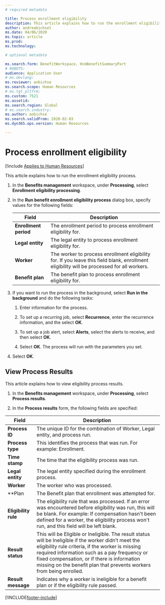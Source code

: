 ```yaml
---
# required metadata

title: Process enrollment eligibility
description: This article explains how to run the enrollment eligibility process.
author: andreabichsel
ms.date: 04/06/2020
ms.topic: article
ms.prod: 
ms.technology: 

# optional metadata

ms.search.form: BenefitWorkspace, HcmBenefitSummaryPart
# ROBOTS: 
audience: Application User
# ms.devlang: 
ms.reviewer: anbichse
ms.search.scope: Human Resources
# ms.tgt_pltfrm: 
ms.custom: 7521
ms.assetid: 
ms.search.region: Global
# ms.search.industry: 
ms.author: anbichse
ms.search.validFrom: 2020-02-03
ms.dyn365.ops.version: Human Resources

---
```


# Process enrollment eligibility

[!include [Applies to Human Resources](../includes/applies-to-hr.md)]

This article explains how to run the enrollment eligibility process.

1. In the **Benefits management** workspace, under **Processing**, select **Enrollment eligibility processing**.

2. In the **Run benefit enrollment eligibility process** dialog box, specify values for the following fields:

   | Field | Description |
   | --- | --- |
   | **Enrollment period** | The enrollment period to process enrollment eligibility for. |
   | **Legal entity** | The legal entity to process enrollment eligibility for. |
   | **Worker** | The worker to process enrollment eligibility for. If you leave this field blank, enrollment eligibility will be processed for all workers. |
   | **Benefit plan** | The benefit plan to process enrollment eligibility for.

3. If you want to run the process in the background, select **Run in the background** and do the following tasks:

   1. Enter information for the process.

   2. To set up a recurring job, select **Recurrence**, enter the recurrence information, and the select **OK**.

   3. To set up a job alert, select **Alerts**, select the alerts to receive, and then select **OK**.

   4. Select **OK**. The process will run with the parameters you set.

4. Select **OK**.

## View Process Results

This article explains how to view eligibility process results.

1.	In the **Benefits management** workspace, under **Processing**, select **Process results**.

2.	In the **Process results** form, the following fields are specified:

   | Field | Description |
   | --- | --- |
   | **Process ID** | The unique ID for the combination of Worker, Legal entity, and process run. |
   | **Process type** | This identifies the process that was run. For example:  Enrollment. |
   | **Time stamp** | The time that the eligibility process was run. |
   | **Legal entity** | The legal entity specified during the enrollment process. |
   | **Worker** | The worker who was processed. |
   | **Plan | The Benefit plan that enrollment was attempted for. |
   | **Eligibility rule** | The eligibility rule that was processed. If an error was encountered before eligibility was run, this will be blank. For example: If compensation hasn't been defined for a worker, the eligibility process won't run, and this field will be left blank. |
   | **Result status** | This will be Eligible or Ineligible. The result status will be Ineligible if the worker didn’t meet the eligibility rule criteria, if the worker is missing required information such as a pay frequency or fixed compensation, or if there is information missing on the benefit plan that prevents workers from being enrolled. |
   | **Result message** | Indicates why a worker is ineligible for a benefit plan or if the eligibility rule passed. |



[!INCLUDE[footer-include](../includes/footer-banner.md)]